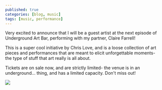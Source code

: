 ```yaml
---
published: true
categories: [blog, music]
tags: [music, performance]
---
```

Very excited to announce that I will be a guest artist at the next episode of Underground Art Bar, performing with my partner, Claire Farrell! 

This is a super cool initiative by Chris Love, and is a loose collection of art pieces and performances that are meant to elicit unforgettable moments- the type of stuff that art really is all about.

Tickets are on sale now, and are strictly limited- the venue is in an underground... thing, and has a limited capacity. Don't miss out!

![](/_posts/71051930_693577947814111_5251598259624869888_o.jpg)
